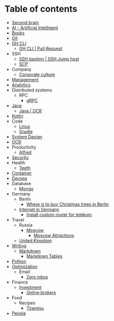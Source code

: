 # Table of contents
* [Second brain](second-brain)
* [AI - Artificial Intelligent](ai)
* [Books](books)
* [Git](git)
* [GH CLI](gh-cli)
  * [GH CLI | Pull Request](gh-cli/gh-cli-pr.md)
* SSH
  * [SSH bastion | SSH Jump host](ssh/ssh-jump-host.md)
  * [SCP](ssh/scp.md)
* Company
  * [Corporate culture](company/corporate-culture)
* [Management](management)
* [Analytics](analytics)
* Distributed systems
  * RPC
    * [gRPC](distributed-systems/rpc/grpc.md)
* [Java](java)
  * [Java | OCR](java/ocr)
* [Kotlin](kotlin)
* Code
  * [Linux](code/linux.md)
  * [Gradle](code/gradle.md)
* [System Design](system-design)
* [OCR](ocr)
* Productivity
  * [Alfred](productivity/alfred)
* [Security](security)
* Health
  * [Teeth](health/teeth.md)
* [Container](container)
* [Devops](devops)
* Database
  * [Mongo](database/mongo)
* Germany
  * Berlin
    * [Where is to buy Christmas trees in Berlin](germany/berlin/christmas-tree.md)
  * [Internet in Germany](germany/internet)
    * [Install custom router for telekom](germany/internet/telekom-install-custom-router.md)
* Travel
  * Russia
    * [Moscow](travel/russia/moscow)
      * [Moscow Attractions](travel/russia/moscow/attraction)
  * [United Kingdom](travel/uk)
* [Writing](writing)
  * [Markdown](writing/markdown)
    * [Markdown Tables](writing/markdown/tables.md)
* [Python](python)
* [Optimization](optimization)
  * Email
    * [Zero inbox](optimization/email/zero-inbox.md)
* Finance
  * [Investment](finance/investment)
    * [Online brokers](finance/investment/online-brokers.md)
* Food
  * Recipes
    * [Tiramisu](food/recipes/tiramisu.md)
* [People](people)
